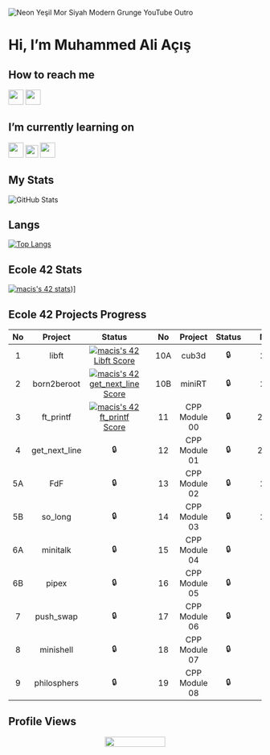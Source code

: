 ![Neon Yeşil Mor Siyah Modern Grunge YouTube Outro](https://user-images.githubusercontent.com/99296563/178121538-5541444b-1539-4006-98e0-86e3c72eee6d.gif)


# Hi, I’m Muhammed Ali Açış

## How to reach me <br>

[<img src = "https://img.icons8.com/color/344/instagram-new--v1.png" width ="30" >](https://www.instagram.com/muhammedacs/)
[<img src = "https://upload.wikimedia.org/wikipedia/commons/c/ca/LinkedIn_logo_initials.png" width ="30" >](https://www.linkedin.com/in/muhammed-ali-açış-3b928b234/) <br>

## I’m currently learning on <br>
 <img src = "https://img.icons8.com/color/344/c-programming.png" width ="30" >
 <img src = "https://img.icons8.com/color/344/python--v1.png" width ="25" >
 <img src = "https://img.icons8.com/color/344/javascript--v1.png" width ="30">


## My Stats
![GitHub Stats](https://github-readme-stats.vercel.app/api?username=muhammedaliacis&show_icons=true&theme=synthwave)

## Langs
[![Top Langs](https://github-readme-stats.vercel.app/api/top-langs/?username=muhammedaliacis&layout=compact&show_icons=true&theme=synthwave)](https://github.com/muhammedaliacis)


## Ecole 42 Stats

[![macis's 42 stats](https://badge42.vercel.app/api/v2/cl5eao562001109mocbcqs76v/stats?cursusId=21&coalitionId=227)](https://github.com/JaeSeoKim/badge42))]

## Ecole 42 Projects Progress
| No | Project | Status  |  | No  | Project | Status |  | No | Project     | Status |
| :---:  | :---:   | :---:  | :---:  | :---:  | :---:    | :---:    | :---:  | :---:  | :---:  | :---:   |
| 1  | libft   | [![macis's 42 Libft Score](https://badge42.vercel.app/api/v2/cl5eao562001109mocbcqs76v/project/2626193)](https://github.com/JaeSeoKim/badge42) |  | 10A | cub3d   | 🔒   |  | 20 | NetPractice | 🔒   |
| 2  | born2beroot   | [![macis's 42 get_next_line Score](https://badge42.vercel.app/api/v2/cl5eao562001109mocbcqs76v/project/2647431)](https://github.com/JaeSeoKim/badge42) |  | 10B | miniRT   | 🔒   |  | 21 | ft_containers | 🔒   |
| 3  | ft_printf   | [![macis's 42 ft_printf Score](https://badge42.vercel.app/api/v2/cl5eao562001109mocbcqs76v/project/2644481)](https://github.com/JaeSeoKim/badge42) |  | 11 | CPP Module 00   | 🔒   |  | 22A | ft_irc | 🔒   |
| 4  | get_next_line   | 🔒 |  | 12 | CPP Module 01   | 🔒   |  | 22B | webserv | 🔒   |
| 5A  | FdF   | 🔒 |  | 13 | CPP Module 02   | 🔒   |  | 23 | inception | 🔒   |
| 5B  | so_long   | 🔒 |  | 14 | CPP Module 03   | 🔒   |  | 24 | ft_transcendence | 🔒   |
| 6A  | minitalk   | 🔒 |  | 15 | CPP Module 04   | 🔒   |  |  |  |    |
| 6B  | pipex   | 🔒 |  | 16 | CPP Module 05   | 🔒   |  |  |  |   |
| 7  | push_swap   | 🔒 |  | 17 | CPP Module 06   | 🔒   |  |  |  |    |
| 8  | minishell   | 🔒 |  | 18 | CPP Module 07   | 🔒   |  |  |  |    |
| 9  | philosphers   | 🔒 |  | 19 | CPP Module 08   | 🔒   |  |  |  |    |

## Profile Views
<p align="center">
  <img width="120" height="20" src="https://komarev.com/ghpvc/?username=muhammedaliacis&color=blue">
</p>
